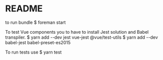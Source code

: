 # README

to run bundle
$ foreman start

To test Vue components you to have to install Jest solution and Babel transpiler.
$ yarn add --dev jest vue-jest @vue/test-utils
$ yarn add --dev babel-jest babel-preset-es2015

To run tests use
$ yarn test
